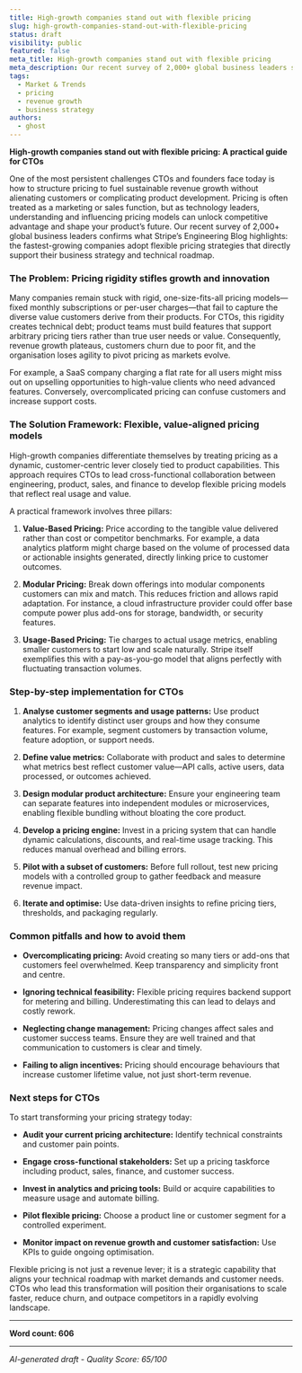 ```yaml
---
title: High-growth companies stand out with flexible pricing
slug: high-growth-companies-stand-out-with-flexible-pricing
status: draft
visibility: public
featured: false
meta_title: High-growth companies stand out with flexible pricing
meta_description: Our recent survey of 2,000+ global business leaders showed that the fastest-growing companies are approaching pricing differently than their peers. Here are some of the strategies behind their success.
tags:
  - Market & Trends
  - pricing
  - revenue growth
  - business strategy
authors:
  - ghost
---
```


**High-growth companies stand out with flexible pricing: A practical guide for CTOs**

One of the most persistent challenges CTOs and founders face today is how to structure pricing to fuel sustainable revenue growth without alienating customers or complicating product development. Pricing is often treated as a marketing or sales function, but as technology leaders, understanding and influencing pricing models can unlock competitive advantage and shape your product’s future. Our recent survey of 2,000+ global business leaders confirms what Stripe’s Engineering Blog highlights: the fastest-growing companies adopt flexible pricing strategies that directly support their business strategy and technical roadmap.

### The Problem: Pricing rigidity stifles growth and innovation

Many companies remain stuck with rigid, one-size-fits-all pricing models—fixed monthly subscriptions or per-user charges—that fail to capture the diverse value customers derive from their products. For CTOs, this rigidity creates technical debt; product teams must build features that support arbitrary pricing tiers rather than true user needs or value. Consequently, revenue growth plateaus, customers churn due to poor fit, and the organisation loses agility to pivot pricing as markets evolve.

For example, a SaaS company charging a flat rate for all users might miss out on upselling opportunities to high-value clients who need advanced features. Conversely, overcomplicated pricing can confuse customers and increase support costs.

### The Solution Framework: Flexible, value-aligned pricing models

High-growth companies differentiate themselves by treating pricing as a dynamic, customer-centric lever closely tied to product capabilities. This approach requires CTOs to lead cross-functional collaboration between engineering, product, sales, and finance to develop flexible pricing models that reflect real usage and value.

A practical framework involves three pillars:

1. **Value-Based Pricing:** Price according to the tangible value delivered rather than cost or competitor benchmarks. For example, a data analytics platform might charge based on the volume of processed data or actionable insights generated, directly linking price to customer outcomes.

2. **Modular Pricing:** Break down offerings into modular components customers can mix and match. This reduces friction and allows rapid adaptation. For instance, a cloud infrastructure provider could offer base compute power plus add-ons for storage, bandwidth, or security features.

3. **Usage-Based Pricing:** Tie charges to actual usage metrics, enabling smaller customers to start low and scale naturally. Stripe itself exemplifies this with a pay-as-you-go model that aligns perfectly with fluctuating transaction volumes.

### Step-by-step implementation for CTOs

1. **Analyse customer segments and usage patterns:** Use product analytics to identify distinct user groups and how they consume features. For example, segment customers by transaction volume, feature adoption, or support needs.

2. **Define value metrics:** Collaborate with product and sales to determine what metrics best reflect customer value—API calls, active users, data processed, or outcomes achieved.

3. **Design modular product architecture:** Ensure your engineering team can separate features into independent modules or microservices, enabling flexible bundling without bloating the core product.

4. **Develop a pricing engine:** Invest in a pricing system that can handle dynamic calculations, discounts, and real-time usage tracking. This reduces manual overhead and billing errors.

5. **Pilot with a subset of customers:** Before full rollout, test new pricing models with a controlled group to gather feedback and measure revenue impact.

6. **Iterate and optimise:** Use data-driven insights to refine pricing tiers, thresholds, and packaging regularly.

### Common pitfalls and how to avoid them

- **Overcomplicating pricing:** Avoid creating so many tiers or add-ons that customers feel overwhelmed. Keep transparency and simplicity front and centre.

- **Ignoring technical feasibility:** Flexible pricing requires backend support for metering and billing. Underestimating this can lead to delays and costly rework.

- **Neglecting change management:** Pricing changes affect sales and customer success teams. Ensure they are well trained and that communication to customers is clear and timely.

- **Failing to align incentives:** Pricing should encourage behaviours that increase customer lifetime value, not just short-term revenue.

### Next steps for CTOs

To start transforming your pricing strategy today:

- **Audit your current pricing architecture:** Identify technical constraints and customer pain points.

- **Engage cross-functional stakeholders:** Set up a pricing taskforce including product, sales, finance, and customer success.

- **Invest in analytics and pricing tools:** Build or acquire capabilities to measure usage and automate billing.

- **Pilot flexible pricing:** Choose a product line or customer segment for a controlled experiment.

- **Monitor impact on revenue growth and customer satisfaction:** Use KPIs to guide ongoing optimisation.

Flexible pricing is not just a revenue lever; it is a strategic capability that aligns your technical roadmap with market demands and customer needs. CTOs who lead this transformation will position their organisations to scale faster, reduce churn, and outpace competitors in a rapidly evolving landscape.

---

**Word count: 606**

---

*AI-generated draft - Quality Score: 65/100*